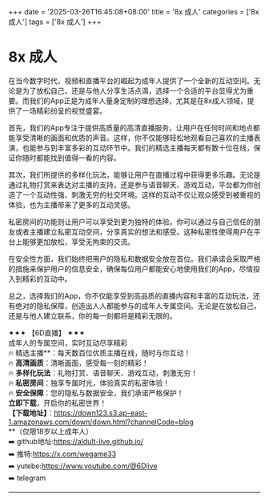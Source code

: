 +++
date = '2025-03-26T16:45:08+08:00'
title = '8x 成人'
categories = ['8x 成人']
tags = ['8x 成人']
+++

# 8x 成人

在当今数字时代，视频和直播平台的崛起为成年人提供了一个全新的互动空间。无论是为了放松自己，还是与他人分享生活点滴，选择一个合适的平台显得尤为重要。而我们的App正是为成年人量身定制的理想选择，尤其是在8x成人领域，提供了一场精彩纷呈的视觉盛宴。

首先，我们的App专注于提供高质量的高清直播服务，让用户在任何时间和地点都能享受清晰的画面和优质的声音。这样，你不仅能够轻松地观看自己喜欢的主播表演，也能参与到丰富多彩的互动环节中。我们的精选主播每天都有数十位在线，保证你随时都能找到值得一看的内容。

其次，我们所提供的多样化玩法，能够让用户在直播过程中获得更多乐趣。无论是通过礼物打赏来表达对主播的支持，还是参与语音聊天、游戏互动，平台都为你创造了一个互动性强、刺激无穷的社交环境。这样的互动不仅让观众感受到被重视的体验，也为主播带来了更多的互动灵感。

私密房间的功能则让用户可以享受到更为独特的体验。你可以通过与自己信任的朋友或者主播建立私密互动空间，分享真实的想法和感受。这种私密性使得用户在平台上能够更加放松，享受无拘束的交流。

在安全性方面，我们始终把用户的隐私和数据安全放在首位。我们承诺会采取严格的措施来保护用户的信息安全，确保每位用户都能安心地使用我们的App，尽情投入到精彩的互动中。

总之，选择我们的App，你不仅能享受到高品质的直播内容和丰富的互动玩法，还有绝对的隐私保障，创造出人人都能参与的成年人专属空间。无论是在放松自己，还是与他人建立联系，你的每一刻都将是精彩无限的。

✦✦✦ 【6D直播】 ✦✦✦  
成年人的专属空间，实时互动尽享精彩  
🔥 精选主播**：每天数百位优质主播在线，随时与你互动！  
🔥 **高清画质**：清晰画面，感受每一刻的精彩！  
🔥 **多样化玩法**：礼物打赏、语音聊天、游戏互动，刺激无穷！  
🔥 **私密房间**：独享专属时光，体验真实的私密体验！  
🔥 **安全保障**：您的隐私与数据安全，我们承诺严格保护！  
**立即下载**，开启你的私密世界！  
**【下载地址】**：https://down123.s3.ap-east-1.amazonaws.com/down/down.html?channelCode=blog  
**（仅限18岁以上成年人）  
➡️ github地址:https://aldult-live.github.io/  
➡️ 推特:https://x.com/wegame33  
➡️ yutebe:https://www.youtube.com/@6Dlive  
➡️ telegram  


---
